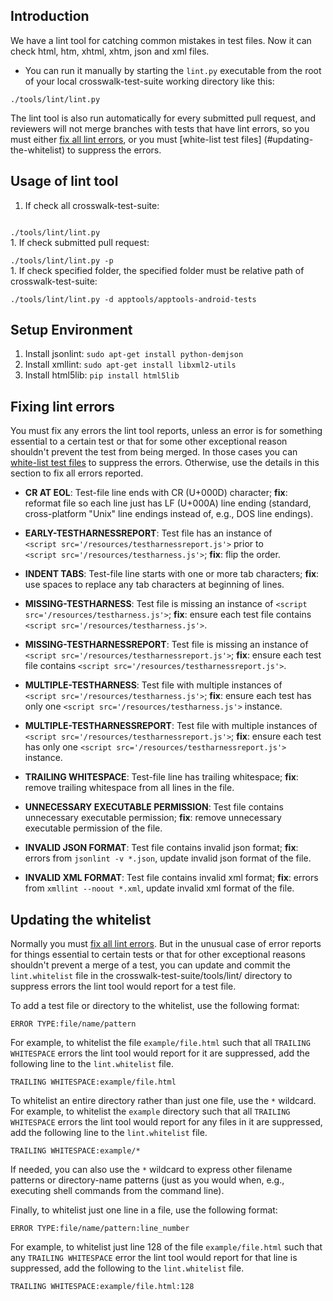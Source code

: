 ## Introduction

We have a lint tool for catching common mistakes in test files. Now it can
check html, htm, xhtml, xhtm, json and xml files.
- You can run it manually by starting the `lint.py` executable from the root of your local
crosswalk-test-suite working directory like this:

```
./tools/lint/lint.py
```

The lint tool is also run automatically for every submitted pull request,
and reviewers will not merge branches with tests that have lint errors, so
you must either [fix all lint errors](#fixing-lint-errors), or you must
[white-list test files] (#updating-the-whitelist) to suppress the errors.

## Usage of lint tool

1. If check all crosswalk-test-suite:</br>
<code>
./tools/lint/lint.py
</code>
1. If check submitted pull request:</br>
<code>
./tools/lint/lint.py -p
</code>
1. If check specified folder, the specified folder must be relative path of
crosswalk-test-suite:</br>
<code>
./tools/lint/lint.py -d apptools/apptools-android-tests
</code>

## Setup Environment

1. Install jsonlint: `sudo apt-get install python-demjson`
1. Install xmllint: `sudo apt-get install libxml2-utils`
1. Install html5lib: `pip install html5lib`

## Fixing lint errors

You must fix any errors the lint tool reports, unless an error is for
something essential to a certain test or that for some other exceptional
reason shouldn't prevent the test from being merged. In those cases you can
[white-list test files](#updating-the-whiteslist) to suppress the errors.
Otherwise, use the details in this section to fix all errors reported.

* **CR AT EOL**: Test-file line ends with CR (U+000D) character; **fix**:
  reformat file so each line just has LF (U+000A) line ending (standard,
  cross-platform "Unix" line endings instead of, e.g., DOS line endings).

* **EARLY-TESTHARNESSREPORT**: Test file has an instance of
  `<script src='/resources/testharnessreport.js'>` prior to
  `<script src='/resources/testharness.js'>`; **fix**: flip the order.

* **INDENT TABS**: Test-file line starts with one or more tab characters;
  **fix**: use spaces to replace any tab characters at beginning of lines.

* **MISSING-TESTHARNESS**: Test file is missing an instance of
  `<script src='/resources/testharness.js'>`; **fix**: ensure each
  test file contains `<script src='/resources/testharness.js'>`.

* **MISSING-TESTHARNESSREPORT**: Test file is missing an instance of
  `<script src='/resources/testharnessreport.js'>`; **fix**: ensure each
  test file contains `<script src='/resources/testharnessreport.js'>`.

* **MULTIPLE-TESTHARNESS**: Test file with multiple instances of
  `<script src='/resources/testharness.js'>`; **fix**: ensure each test
  has only one `<script src='/resources/testharness.js'>` instance.

* **MULTIPLE-TESTHARNESSREPORT**: Test file with multiple instances of
  `<script src='/resources/testharnessreport.js'>`; **fix**: ensure each test
  has only one `<script src='/resources/testharnessreport.js'>` instance.

* **TRAILING WHITESPACE**: Test-file line has trailing whitespace; **fix**:
  remove trailing whitespace from all lines in the file.

* **UNNECESSARY EXECUTABLE PERMISSION**: Test file contains unnecessary executable permission; **fix**:
  remove unnecessary executable permission of the file.

* **INVALID JSON FORMAT**: Test file contains invalid json format; **fix**:
  errors from `jsonlint -v *.json`, update invalid json format of the file.

* **INVALID XML FORMAT**: Test file contains invalid xml format; **fix**:
  errors from `xmllint --noout *.xml`, update invalid xml format of the file.

## Updating the whitelist

Normally you must [fix all lint errors](#fixing-lint-errors). But in the
unusual case of error reports for things essential to certain tests or that
for other exceptional reasons shouldn't prevent a merge of a test, you can
update and commit the `lint.whitelist` file in the crosswalk-test-suite/tools/lint/
directory to suppress errors the lint tool would report for a test file.

To add a test file or directory to the whitelist, use the following format:

```
ERROR TYPE:file/name/pattern
```

For example, to whitelist the file `example/file.html` such that all
`TRAILING WHITESPACE` errors the lint tool would report for it are
suppressed, add the following line to the `lint.whitelist` file.

```
TRAILING WHITESPACE:example/file.html
```

To whitelist an entire directory rather than just one file, use the `*`
wildcard. For example, to whitelist the `example` directory such that all
`TRAILING WHITESPACE` errors the lint tool would report for any files in it
are suppressed, add the following line to the `lint.whitelist` file.

```
TRAILING WHITESPACE:example/*
```

If needed, you can also use the `*` wildcard to express other filename
patterns or directory-name patterns (just as you would when, e.g.,
executing shell commands from the command line).

Finally, to whitelist just one line in a file, use the following format:

```
ERROR TYPE:file/name/pattern:line_number
```

For example, to whitelist just line 128 of the file `example/file.html`
such that any `TRAILING WHITESPACE` error the lint tool would report for
that line is suppressed, add the following to the `lint.whitelist` file.

```
TRAILING WHITESPACE:example/file.html:128
```

